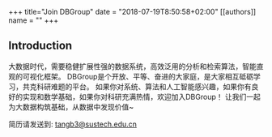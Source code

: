 +++
title="Join DBGroup"
date = "2018-07-19T8:50:58+02:00"
[[authors]]
    name = "<Auther Name>"
+++

## Introduction
大数据时代，需要稳健扩展性强的数据系统，高效泛用的分析和检索算法，智能直观的可视化框架。
DBGroup是个开放、平等、奋进的大家庭，是大家相互砥砺学习，共克科研难题的平台。
如果你对系统、算法和人工智能感兴趣，如果你有良好的实现和数学基础，如果你对科研充满热情，欢迎加入DBGroup！
让我们一起为大数据构筑基础，从数据中发现价值~

简历请发送到: tangb3@sustech.edu.cn






